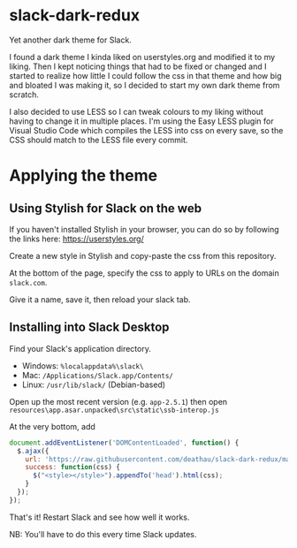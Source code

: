 # slack-dark-redux
Yet another dark theme for Slack.

I found a dark theme I kinda liked on userstyles.org and modified it to my liking. Then I kept noticing things that had to be fixed or changed and I started to realize how little I could follow the css in that theme and how big and bloated I was making it, so I decided to start my own dark theme from scratch.

I also decided to use LESS so I can tweak colours to my liking without having to change it in multiple places. I'm using the Easy LESS plugin for Visual Studio Code which compiles the LESS into css on every save, so the CSS should match to the LESS file every commit.

# Applying the theme
## Using Stylish for Slack on the web

If you haven't installed Stylish in your browser, you can do so by following the links here: https://userstyles.org/

Create a new style in Stylish and copy-paste the css from this repository.

At the bottom of the page, specify the css to apply to URLs on the domain `slack.com`.

Give it a name, save it, then reload your slack tab.

## Installing into Slack Desktop

Find your Slack's application directory.

* Windows: `%localappdata%\slack\`
* Mac: `/Applications/Slack.app/Contents/`
* Linux: `/usr/lib/slack/` (Debian-based)


Open up the most recent version (e.g. `app-2.5.1`) then open
`resources\app.asar.unpacked\src\static\ssb-interop.js`

At the very bottom, add

```js
document.addEventListener('DOMContentLoaded', function() {
  $.ajax({
    url: 'https://raw.githubusercontent.com/deathau/slack-dark-redux/master/style.css',
    success: function(css) {
      $("<style></style>").appendTo('head').html(css);
    }
  });
});
```

That's it! Restart Slack and see how well it works.

NB: You'll have to do this every time Slack updates.